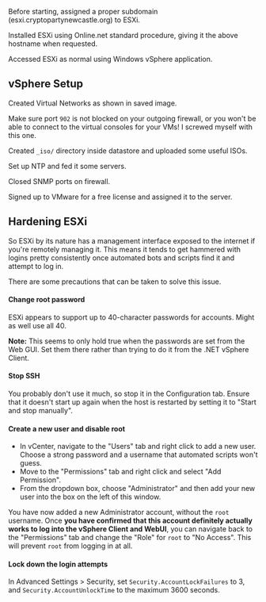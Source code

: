 Before starting, assigned a proper subdomain (esxi.cryptopartynewcastle.org) to ESXi.

Installed ESXi using Online.net standard procedure, giving it the above hostname when requested.

Accessed ESXi as normal using Windows vSphere application.


## vSphere Setup
Created Virtual Networks as shown in saved image.

Make sure port `902` is not blocked on your outgoing firewall, or you won't be able to connect to the virtual consoles for your VMs! I screwed myself with this one.

Created `_iso/` directory inside datastore and uploaded some useful ISOs.

Set up NTP and fed it some servers.

Closed SNMP ports on firewall.

Signed up to VMware for a free license and assigned it to the server.


## Hardening ESXi
So ESXi by its nature has a management interface exposed to the internet if you're remotely managing it. This means it tends to get hammered with logins pretty consistently once automated bots and scripts find it and attempt to log in.

There are some precautions that can be taken to solve this issue.

#### Change root password
ESXi appears to support up to 40-character passwords for accounts. Might as well use all 40.

**Note:** This seems to only hold true when the passwords are set from the Web GUI. Set them there rather than trying to do it from the .NET vSphere Client.

#### Stop SSH
You probably don't use it much, so stop it in the Configuration tab. Ensure that it doesn't start up again when the host is restarted by setting it to "Start and stop manually".

#### Create a new user and disable root
* In vCenter, navigate to the "Users" tab and right click to add a new user. Choose a strong password and a username that automated scripts won't guess.
* Move to the "Permissions" tab and right click and select "Add Permission".
* From the dropdown box, choose "Administrator" and then add your new user into the box on the left of this window.

You have now added a new Administrator account, without the `root` username. Once **you have confirmed that this account definitely actually works to log into the vSphere Client and WebUI**, you can navigate back to the "Permissions" tab and change the "Role" for `root` to "No Access". This will prevent `root` from logging in at all.

#### Lock down the login attempts
In Advanced Settings > Security, set `Security.AccountLockFailures` to 3, and `Security.AccountUnlockTime` to the maximum 3600 seconds.
